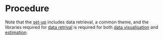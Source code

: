 # Procedure

Note that the [set-up](Set-up.R) includes data retrieval, a common theme, and the libraries required for [data retrival](Set-up.R) is required for both [data visualisation](Visualisation.R) and [estimation](Estimation.R).


